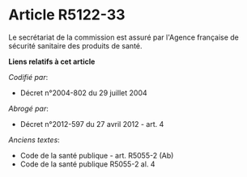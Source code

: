 # Article R5122-33

Le secrétariat de la commission est assuré par l'Agence française de sécurité sanitaire des produits de santé.

**Liens relatifs à cet article**

_Codifié par_:

  - Décret n°2004-802 du 29 juillet 2004

_Abrogé par_:

  - Décret n°2012-597 du 27 avril 2012 - art. 4

_Anciens textes_:

  - Code de la santé publique - art. R5055-2 (Ab)
  - Code de la santé publique R5055-2 al. 4
